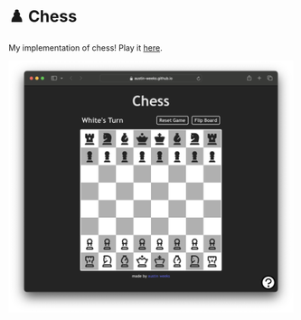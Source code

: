 # ♟️ Chess

My implementation of chess! Play it [here](https://austin-weeks.github.io/chess).

<picture>![](/chess-preview.png)</picture>
